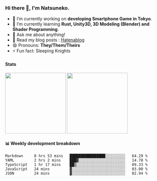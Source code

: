 ### Hi there 👋, I'm Natsuneko.

<!--
**mika-f/mika-f** is a ✨ _special_ ✨ repository because its `README.md` (this file) appears on your GitHub profile.

Here are some ideas to get you started:

- 🔭 I’m currently working on ...
- 🌱 I’m currently learning ...
- 👯 I’m looking to collaborate on ...
- 🤔 I’m looking for help with ...
- 💬 Ask me about ...
- 📫 How to reach me: ...
- 😄 Pronouns: ...
- ⚡ Fun fact: ...
-->

- 🔭 I’m currently working on **developing Smartphone Game in Tokyo**.
- 🌱 I’m currently learning **Rust, Unity3D, 3D Modeling (Blender) and Shader Programming**.
- 💬 Ask me about anything!
- 📝 Read my blog posts : [Hatenablog](https://mikazuki.hatenablog.jp/)
- 😄 Pronouns: **They/Them/Theirs**
- ⚡ Fun fact: Sleeping Knights

#### Stats

<p>
  <img src="https://github-readme-stats.vercel.app/api?username=mika-f" height="195" />
  <img src="https://github-readme-stats.vercel.app/api/top-langs/?username=mika-f&layout=compact" height="195" />
</p>


#### 📊 Weekly development breakdown

<!--START_SECTION:waka-->
```text
Markdown     8 hrs 53 mins   ████████████████░░░░░░░░░   64.29 % 
YAML         2 hrs 2 mins    ███▓░░░░░░░░░░░░░░░░░░░░░   14.78 % 
TypeScript   1 hr 17 mins    ██▒░░░░░░░░░░░░░░░░░░░░░░   09.33 % 
JavaScript   24 mins         ▓░░░░░░░░░░░░░░░░░░░░░░░░   03.00 % 
JSON         24 mins         ▓░░░░░░░░░░░░░░░░░░░░░░░░   02.94 % 
```
<!--END_SECTION:waka-->
